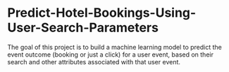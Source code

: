 # Predict-Hotel-Bookings-Using-User-Search-Parameters
The goal of this project is to build a machine learning model to predict the event outcome (booking or just a click) for a user event, based on their search and other attributes associated with that user event.
